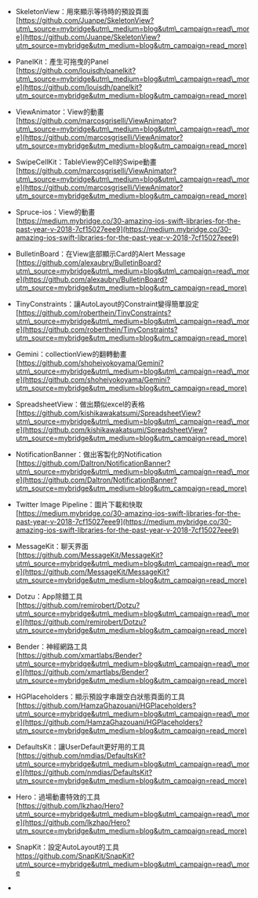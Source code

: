 * SkeletonView：用來顯示等待時的預設頁面  
  [https://github.com/Juanpe/SkeletonView?utm\_source=mybridge&utm\_medium=blog&utm\_campaign=read\_more](https://github.com/Juanpe/SkeletonView?utm_source=mybridge&utm_medium=blog&utm_campaign=read_more)

* PanelKit：產生可拖曳的Panel  
  [https://github.com/louisdh/panelkit?utm\_source=mybridge&utm\_medium=blog&utm\_campaign=read\_more](https://github.com/louisdh/panelkit?utm_source=mybridge&utm_medium=blog&utm_campaign=read_more)

* ViewAnimator：View的動畫  
  [https://github.com/marcosgriselli/ViewAnimator?utm\_source=mybridge&utm\_medium=blog&utm\_campaign=read\_more](https://github.com/marcosgriselli/ViewAnimator?utm_source=mybridge&utm_medium=blog&utm_campaign=read_more)

* SwipeCellKit：TableView的Cell的Swipe動畫  
  [https://github.com/marcosgriselli/ViewAnimator?utm\_source=mybridge&utm\_medium=blog&utm\_campaign=read\_more](https://github.com/marcosgriselli/ViewAnimator?utm_source=mybridge&utm_medium=blog&utm_campaign=read_more)

* Spruce-ios：View的動畫  
  [https://medium.mybridge.co/30-amazing-ios-swift-libraries-for-the-past-year-v-2018-7cf15027eee9](https://medium.mybridge.co/30-amazing-ios-swift-libraries-for-the-past-year-v-2018-7cf15027eee9)

* BulletinBoard：在View底部顯示Card的Alert Message  
  [https://github.com/alexaubry/BulletinBoard?utm\_source=mybridge&utm\_medium=blog&utm\_campaign=read\_more](https://github.com/alexaubry/BulletinBoard?utm_source=mybridge&utm_medium=blog&utm_campaign=read_more)

* TinyConstraints：讓AutoLayout的Constraint變得簡單設定  
  [https://github.com/roberthein/TinyConstraints?utm\_source=mybridge&utm\_medium=blog&utm\_campaign=read\_more](https://github.com/roberthein/TinyConstraints?utm_source=mybridge&utm_medium=blog&utm_campaign=read_more)

* Gemini：collectionView的翻轉動畫  
  [https://github.com/shoheiyokoyama/Gemini?utm\_source=mybridge&utm\_medium=blog&utm\_campaign=read\_more](https://github.com/shoheiyokoyama/Gemini?utm_source=mybridge&utm_medium=blog&utm_campaign=read_more)

* SpreadsheetView：做出類似excel的表格  
  [https://github.com/kishikawakatsumi/SpreadsheetView?utm\_source=mybridge&utm\_medium=blog&utm\_campaign=read\_more](https://github.com/kishikawakatsumi/SpreadsheetView?utm_source=mybridge&utm_medium=blog&utm_campaign=read_more)

* NotificationBanner：做出客製化的Notification  
  [https://github.com/Daltron/NotificationBanner?utm\_source=mybridge&utm\_medium=blog&utm\_campaign=read\_more](https://github.com/Daltron/NotificationBanner?utm_source=mybridge&utm_medium=blog&utm_campaign=read_more)

* Twitter Image Pipeline：圖片下載和快取  
  [https://medium.mybridge.co/30-amazing-ios-swift-libraries-for-the-past-year-v-2018-7cf15027eee9](https://medium.mybridge.co/30-amazing-ios-swift-libraries-for-the-past-year-v-2018-7cf15027eee9)

* MessageKit：聊天界面  
  [https://github.com/MessageKit/MessageKit?utm\_source=mybridge&utm\_medium=blog&utm\_campaign=read\_more](https://github.com/MessageKit/MessageKit?utm_source=mybridge&utm_medium=blog&utm_campaign=read_more)

* Dotzu：App除錯工具  
  [https://github.com/remirobert/Dotzu?utm\_source=mybridge&utm\_medium=blog&utm\_campaign=read\_more](https://github.com/remirobert/Dotzu?utm_source=mybridge&utm_medium=blog&utm_campaign=read_more)

* Bender：神經網路工具  
  [https://github.com/xmartlabs/Bender?utm\_source=mybridge&utm\_medium=blog&utm\_campaign=read\_more](https://github.com/xmartlabs/Bender?utm_source=mybridge&utm_medium=blog&utm_campaign=read_more)

* HGPlaceholders：顯示預設字串跟空白狀態頁面的工具  
  [https://github.com/HamzaGhazouani/HGPlaceholders?utm\_source=mybridge&utm\_medium=blog&utm\_campaign=read\_more](https://github.com/HamzaGhazouani/HGPlaceholders?utm_source=mybridge&utm_medium=blog&utm_campaign=read_more)

* DefaultsKit：讓UserDefault更好用的工具  
  [https://github.com/nmdias/DefaultsKit?utm\_source=mybridge&utm\_medium=blog&utm\_campaign=read\_more](https://github.com/nmdias/DefaultsKit?utm_source=mybridge&utm_medium=blog&utm_campaign=read_more)

* Hero：過場動畫特效的工具  
  [https://github.com/lkzhao/Hero?utm\_source=mybridge&utm\_medium=blog&utm\_campaign=read\_more](https://github.com/lkzhao/Hero?utm_source=mybridge&utm_medium=blog&utm_campaign=read_more)

* SnapKit：設定AutoLayout的工具  
  https://github.com/SnapKit/SnapKit?utm\_source=mybridge&utm\_medium=blog&utm\_campaign=read\_more

* 



